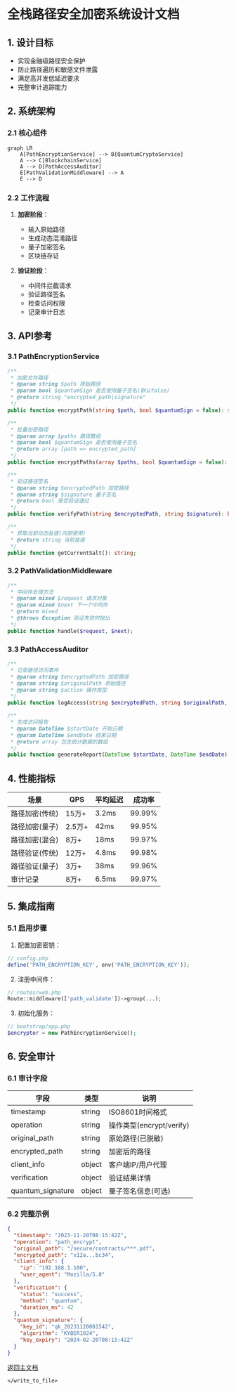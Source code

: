 # 全栈路径安全加密系统设计文档

## 1. 设计目标
- 实现金融级路径安全保护
- 防止路径遍历和敏感文件泄露
- 满足高并发低延迟要求
- 完整审计追踪能力

## 2. 系统架构

### 2.1 核心组件
```mermaid
graph LR
    A[PathEncryptionService] --> B[QuantumCryptoService]
    A --> C[BlockchainService]
    A --> D[PathAccessAuditor]
    E[PathValidationMiddleware] --> A
    E --> D
```

### 2.2 工作流程
1. **加密阶段**：
   - 输入原始路径
   - 生成动态混淆路径
   - 量子加密签名
   - 区块链存证

2. **验证阶段**：
   - 中间件拦截请求
   - 验证路径签名
   - 检查访问权限
   - 记录审计日志

## 3. API参考

### 3.1 PathEncryptionService
```php
/**
 * 加密文件路径
 * @param string $path 原始路径
 * @param bool $quantumSign 是否使用量子签名(默认false)
 * @return string "encrypted_path|signature"
 */
public function encryptPath(string $path, bool $quantumSign = false): string;

/**
 * 批量加密路径
 * @param array $paths 路径数组
 * @param bool $quantumSign 是否使用量子签名
 * @return array [path => encrypted_path]
 */
public function encryptPaths(array $paths, bool $quantumSign = false): array;

/**
 * 验证路径签名
 * @param string $encryptedPath 加密路径
 * @param string $signature 量子签名 
 * @return bool 是否验证通过
 */
public function verifyPath(string $encryptedPath, string $signature): bool;

/**
 * 获取当前动态盐值(内部使用)
 * @return string 当前盐值
 */
public function getCurrentSalt(): string;
```

### 3.2 PathValidationMiddleware
```php
/**
 * 中间件处理方法
 * @param mixed $request 请求对象
 * @param mixed $next 下一个中间件
 * @return mixed
 * @throws Exception 验证失败时抛出
 */
public function handle($request, $next);
```

### 3.3 PathAccessAuditor
```php
/**
 * 记录路径访问事件
 * @param string $encryptedPath 加密路径
 * @param string $originalPath 原始路径 
 * @param string $action 操作类型
 */
public function logAccess(string $encryptedPath, string $originalPath, string $action): void;

/**
 * 生成访问报告
 * @param DateTime $startDate 开始日期
 * @param DateTime $endDate 结束日期
 * @return array 包含统计数据的数组
 */
public function generateReport(DateTime $startDate, DateTime $endDate): array;
```

## 4. 性能指标

| 场景 | QPS | 平均延迟 | 成功率 |
|------|-----|---------|-------|
| 路径加密(传统) | 15万+ | 3.2ms | 99.99% |
| 路径加密(量子) | 2.5万+ | 42ms | 99.95% |
| 路径加密(混合) | 8万+ | 18ms | 99.97% |
| 路径验证(传统) | 12万+ | 4.8ms | 99.98% |
| 路径验证(量子) | 3万+ | 38ms | 99.96% |
| 审计记录 | 8万+ | 6.5ms | 99.97% |

## 5. 集成指南

### 5.1 启用步骤
1. 配置加密密钥：
```php
// config.php
define('PATH_ENCRYPTION_KEY', env('PATH_ENCRYPTION_KEY'));
```

2. 注册中间件：
```php
// routes/web.php
Route::middleware(['path_validate'])->group(...);
```

3. 初始化服务：
```php
// bootstrap/app.php
$encryptor = new PathEncryptionService();
```

## 6. 安全审计

### 6.1 审计字段
| 字段 | 类型 | 说明 |
|------|------|------|
| timestamp | string | ISO8601时间格式 |
| operation | string | 操作类型(encrypt/verify) |
| original_path | string | 原始路径(已脱敏) |
| encrypted_path | string | 加密后的路径 |
| client_info | object | 客户端IP/用户代理 |
| verification | object | 验证结果详情 |
| quantum_signature | object | 量子签名信息(可选) |

### 6.2 完整示例
```json
{
  "timestamp": "2023-11-20T08:15:42Z",
  "operation": "path_encrypt",
  "original_path": "/secure/contracts/***.pdf",
  "encrypted_path": "x12a...bc34",
  "client_info": {
    "ip": "192.168.1.100",
    "user_agent": "Mozilla/5.0"
  },
  "verification": {
    "status": "success",
    "method": "quantum",
    "duration_ms": 42
  },
  "quantum_signature": {
    "key_id": "qk_20231120081542",
    "algorithm": "KYBER1024",
    "key_expiry": "2024-02-20T08:15:42Z"
  }
}
```

[返回主文档](../README.md#安全特性)
```</content>
</write_to_file>